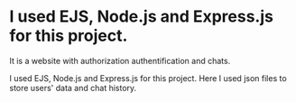 # I used EJS, Node.js and Express.js for this project.

It is a website with authorization authentification and chats.

I used EJS, Node.js and Express.js for this project. Here I used json files to store users' data and chat history.
